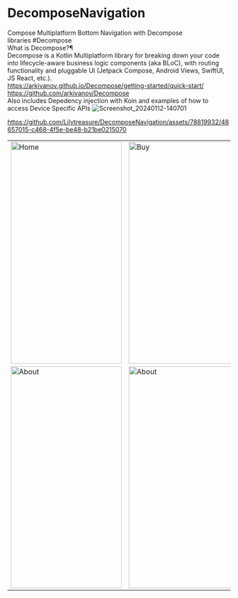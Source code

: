 # DecomposeNavigation
Compose Multiplatform Bottom Navigation with Decompose<br>
libraries
#Decompose<br>
What is Decompose?¶<br>
Decompose is a Kotlin Multiplatform library for breaking down your code into lifecycle-aware business logic components (aka BLoC), with routing functionality and pluggable UI (Jetpack Compose, Android Views, SwiftUI, JS React, etc.).<br>
https://arkivanov.github.io/Decompose/getting-started/quick-start/<br>
https://github.com/arkivanov/Decompose<br>
Also includes Depedency injection with Koin and examples of how to access Device Specific APIs
![Screenshot_20240112-140701](https://github.com/Lilytreasure/DecomposeNavigation/assets/78819932/614aada6-a79b-46bb-907b-0dfe4137a9d0)


https://github.com/Lilytreasure/DecomposeNavigation/assets/78819932/48657015-c468-4f5e-be48-b21be0215070


 <table>

  <tr>
    
   <td><img src="https://github.com/Lilytreasure/DecomposeNavigation/assets/78819932/bd46da3d-6953-4b5e-be84-653f6975d536.png" alt="Home" style="width:250px;height:500px;"></td>
   <td><img src="https://github.com/Lilytreasure/DecomposeNavigation/assets/78819932/c1a4567e-c22b-4553-b0ec-aea90278731e.png" alt="Buy" style="width:250px;height:500px;"></td>
  </tr>
    <tr> 
   <td><img src="https://github.com/Lilytreasure/DecomposeNavigation/assets/78819932/a109ae4c-158a-4946-9be7-7742d8c315dc.png" alt="About" style="width:250px;height:500px;"></td>
   <td><img src="https://github.com/Lilytreasure/DecomposeNavigation/assets/78819932/614aada6-a79b-46bb-907b-0dfe4137a9d0.png" alt="About" style="width:250px;height:500px;"></td>
  </tr>
</table><br>


